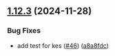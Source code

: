 ## [1.12.3](https://github.com/arpanrec/home-lab/compare/1.12.2...1.12.3) (2024-11-28)


### Bug Fixes

* add test for kes ([#46](https://github.com/arpanrec/home-lab/issues/46)) ([a8a8fdc](https://github.com/arpanrec/home-lab/commit/a8a8fdceddbff9e71086ce5b0b147fa4d12ea485))
